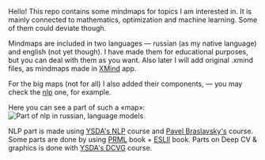 Hello!
This repo contains some mindmaps for topics I am interested in. It is mainly connected to mathematics, optimization and machine learning. 
Some of them could deviate though.

Mindmaps are included in two languages — russian (as my native language) and english (not yet though). 
I have made them for educational purposes, but you can deal with them as you want. 
Also later I will add original .xmind files, as mindmaps made in [XMind](https://www.xmind.app/) app. 

For the big maps (not for all) I also added their components, — you may check the [nlp](https://github.com/breadfan/mindmaps-for-everything/tree/main/nlp) one, for example.

Here you can see a part of such a «map»: ![Part of nlp in russian, language models](https://github.com/breadfan/minmaps-for-everything/blob/main/nlp/screen%20of%20language%20models%20part.PNG)

NLP part is made using [YSDA's NLP](https://github.com/yandexdataschool/nlp_course) course and [Pavel Braslavsky's](https://stepik.org/course/1233/info) course. Some parts are done by using [PRML](https://www.microsoft.com/en-us/research/uploads/prod/2006/01/Bishop-Pattern-Recognition-and-Machine-Learning-2006.pdf) book + [ESLII](https://hastie.su.domains/Papers/ESLII.pdf) book. Parts on Deep CV & graphics is done with [YSDA's DCVG](https://github.com/yandexdataschool/deep_vision_and_graphics) course.
